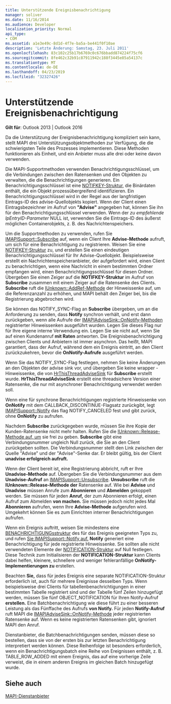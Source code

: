 ```yaml
---
title: Unterstützende Ereignisbenachrichtigung
manager: soliver
ms.date: 11/16/2014
ms.audience: Developer
localization_priority: Normal
api_type:
- COM
ms.assetid: a1e3e49c-8d1d-4f7e-ba5a-be441f0f10ae
description: 'Letzte Änderung: Samstag, 23. Juli 2011'
ms.openlocfilehash: 83c102c25b17b6769c0c676bbadd874224f75cf6
ms.sourcegitcommit: 8fe462c32b91c87911942c188f3445e85a54137c
ms.translationtype: MT
ms.contentlocale: de-DE
ms.lasthandoff: 04/23/2019
ms.locfileid: "32327426"
---
```

# <a name="supporting-event-notification"></a>Unterstützende Ereignisbenachrichtigung

  
  
**Gilt für**: Outlook 2013 | Outlook 2016 
  
Da die Unterstützung der Ereignisbenachrichtigung kompliziert sein kann, stellt MAPI drei Unterstützungsobjektmethoden zur Verfügung, die die schwierigsten Teile des Prozesses implementieren. Diese Methoden funktionieren als Einheit, und ein Anbieter muss alle drei oder keine davon verwenden.
  
Die MAPI-Supportmethoden verwenden Benachrichtigungsschlüssel, um die Verbindungen zwischen den Ratensenken und den Objekten zu verwalten, die die Benachrichtigungen generieren. Ein Benachrichtigungsschlüssel ist eine [NOTIFKEY-Struktur,](notifkey.md) die Binärdaten enthält, die ein Objekt prozessübergreifend identifizieren. Ein Benachrichtigungsschlüssel wird in der Regel aus der langfristigen Eintrags-ID des advise-Quellobjekts kopiert. Wenn der Client einen Eintragsbezeichner im Aufruf von **"Advise"** angegeben hat, können Sie ihn für den Benachrichtigungsschlüssel verwenden. Wenn der _zu empfehlende lpEntryID-Parameter_ NULL ist, verwenden Sie die Eintrags-ID des äußerst möglichen Containerobjekts, z. B. des Nachrichtenspeichers.  
  
Um die Supportmethoden zu verwenden, rufen Sie [IMAPISupport::Subscribe](imapisupport-subscribe.md) auf, wenn ein Client Ihre **Advise-Methode** aufruft, um sich für eine Benachrichtigung zu registrieren. Weisen Sie eine [NOTIFKEY-Struktur](notifkey.md) zu, und erstellen Sie einen eindeutigen Benachrichtigungsschlüssel für Ihr Advise-Quellobjekt. Beispielsweise erstellt ein Nachrichtenspeicheranbieter, der aufgefordert wird, einen Client zu benachrichtigen, wenn eine Nachricht in einem bestimmten Ordner empfangen wird, einen Benachrichtigungsschlüssel für diesen Ordner. Übergeben Sie einen Zeiger auf die **NOTIFKEY-Struktur** im Aufruf von **Subscribe** zusammen mit einem Zeiger auf die Ratensenke des Clients. **Subscribe** ruft die [IUnknown::AddRef-Methode](https://msdn.microsoft.com/library/b4316efd-73d4-4995-b898-8025a316ba63%28Office.15%29.aspx) der Hinweissenke auf, um die Referenzanzahl zu erhöhen, und MAPI behält den Zeiger bei, bis die Registrierung abgebrochen wird. 
  
Sie können das NOTIFY_SYNC-Flag an **Subscribe** übergeben, um an die Anforderung zu senden, dass **Notify** synchron verhält, und erst dann zurückgeben, wenn alle Aufrufe der [IMAPIAdviseSink::OnNotify-Methoden](imapiadvisesink-onnotify.md) registrierter Hinweissenken ausgeführt wurden. Legen Sie dieses Flag nur für Ihre eigene interne Verwendung ein. Legen Sie sie nicht auf, wenn Sie auf einen Kundenanruf **mit Raten** antworten. Die Ereignisbenachrichtigung zwischen Clients und Anbietern ist immer asynchron. Das heißt, MAPI garantiert, dass der Aufruf, während dem ein Ereignis eintritt, an den Client zurückzukehren, bevor die **OnNotify-Aufrufe** ausgeführt werden. 
  
Wenn Sie das NOTIFY_SYNC-Flag festlegen, nehmen Sie keine Änderungen an den Objekten der advise sink vor, und übergeben Sie keine wrapper -Hinweissenke, die von [HrThisThreadAdviseSink](hrthisthreadadvisesink.md) für **Subscribe** erstellt wurde. **HrThisThreadAdviseSink** erstellt eine threadsichere Version einer Ratensenke, die nur mit asynchroner Benachrichtigung verwendet werden soll. 
  
Wenn eine für synchrone Benachrichtigungen registrierte Hinweissenke von **OnNotify** mit dem CALLBACK_DISCONTINUE-Flagsatz zurückgibt, legt [IMAPISupport::Notify](imapisupport-notify.md) das flag NOTIFY_CANCELED fest und gibt zurück, ohne **OnNotify** zu aufrufen. 
  
Nachdem **Subscribe** zurückgegeben wurde, müssen Sie ihre Kopie der Kunden-Ratensenke nicht mehr halten. Rufen Sie die [IUnknown::Release-Methode auf, um](https://msdn.microsoft.com/library/4b494c6f-f0ee-4c35-ae45-ed956f40dc7a%28Office.15%29.aspx) sie frei zu geben. **Subscribe** gibt eine Verbindungsnummer ungleich Null zurück, die Sie an den Client zurückgeben sollten. Die Verbindungsnummer stellt den Link zwischen der Quelle "Advise" und der "Advise"-Senke dar. Er bleibt gültig, bis der Client **unadvise erfolgreich aufruft.** 
  
Wenn der Client bereit ist, eine Registrierung abbricht, ruft er Ihre **Unadvise-Methode** auf. Übergeben Sie die Verbindungsnummer aus dem **Unadvise-Aufruf** an [IMAPISupport::Unsubscribe](imapisupport-unsubscribe.md). **Unsubscribe** ruft die **IUnknown::Release-Methode der** Ratensenke auf. Wie bei **Advise** und **Unadvise** müssen Anrufe zum **Abonnieren** und **Abmelden** gekoppelt werden. Sie müssen für jeden **Anruf,** der zum Abonnieren erfolgt, einen Aufruf zum Abmelden **von machen.** Sie müssen jedoch nicht jedes Mal **Abonnieren** aufrufen, wenn Ihre **Advise-Methode** aufgerufen wird. Umgekehrt können Sie es zum Einrichten interner Benachrichtigungen aufrufen. 
  
Wenn ein Ereignis auftritt, weisen Sie mindestens eine [BENACHRICHTIGUNGsstruktur](notification.md) des für das Ereignis geeigneten Typs zu, und rufen [Sie IMAPISupport::Notify auf.](imapisupport-notify.md) **Notify** generiert eine Benachrichtigung für jede registrierte Hinweissenke. Sie sollten alle nicht verwendeten Elemente der [NOTIFICATION-Struktur](notification.md) auf Null festlegen. Diese Technik zum Initialisieren der **NOTIFICATION-Struktur** kann Clients dabei helfen, kleinere, schnellere und weniger fehleranfällige **OnNotify-Implementierungen zu** erstellen. 
  
Beachten **Sie,** dass für jedes Ereignis eine separate NOTIFICATION-Struktur erforderlich ist, auch für mehrere Ereignisse desselben Typs. Wenn beispielsweise drei Clients für tabellenbenachrichtigungen in einer bestimmten Tabelle registriert sind und  der Tabelle fünf Zeilen hinzugefügt werden, müssen Sie fünf OBJECT_NOTIFICATION für Ihren Notify-Aufruf **erstellen.** Eine Batchbenachrichtigung wie diese führt zu einer besseren Leistung als das Fünffache des Aufrufs **von Notify.** Für jeden **Notify-Aufruf** ruft MAPI die [IMAPIAdviseSink::OnNotify-Methode](imapiadvisesink-onnotify.md) jeder registrierten Ratensenke auf. Wenn es keine registrierten Ratensenken gibt, ignoriert MAPI den Anruf. 
  
Dienstanbieter, die Batchbenachrichtigungen senden, müssen diese so bestellen, dass sie von der ersten bis zur letzten Benachrichtigung interpretiert werden können. Diese Reihenfolge ist besonders erforderlich, wenn ein Benachrichtigungsbatch eine Reihe von Ereignissen enthält, z. B. TABLE_ROW_ADDED mit einem Ereignis, das auf eine vorherige Zeile verweist, die in einem anderen Ereignis im gleichen Batch hinzugefügt wurde.
  
## <a name="see-also"></a>Siehe auch



[MAPI-Dienstanbieter](mapi-service-providers.md)

